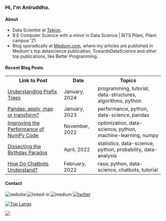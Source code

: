 ### Hi, I'm Aniruddha.

#### About
- Data Scientist at [Tekion](https://tekion.com/).
- B.E Computer Science with a minor in Data Science | BITS Pilani, Pilani campus '21
- Blog sporadically at [Medium.com](https://polaris000.medium.com/), where my articles are published in Medium's top datascience publication, TowardsDataScience and other top publications, like Better Programming.

#### Recent Blog Posts
<table>
  <tr><th>Link to Post</th><th>Date</th><th>Topics</th></tr>
<!-- BLOG-POST-LIST:START --><tr><td><a href=https://polaris000.medium.com/understanding-prefix-trees-13da74b3cafb?source=rss-dda13b3bf503------2>Understanding Prefix Trees</a></td><td>January, 2024</td><td>programming, tutorial, data-structures, algorithms, python</td></tr><tr><td><a href=https://towardsdatascience.com/pandas-apply-map-or-transform-dd931659e9cf?source=rss-dda13b3bf503------2>Pandas: apply, map or transform?</a></td><td>January, 2023</td><td>performance, python, data-science, pandas</td></tr><tr><td><a href=https://betterprogramming.pub/improving-the-performance-of-numpy-code-d8a339a484d9?source=rss-dda13b3bf503------2>Improving the Performance of NumPy Code</a></td><td>November, 2022</td><td>optimization, data-science, python, machine-learning, numpy</td></tr><tr><td><a href=https://towardsdatascience.com/dissecting-the-birthday-paradox-c26754aff6b5?source=rss-dda13b3bf503------2>Dissecting the Birthday Paradox</a></td><td>April, 2022</td><td>statistics, data-science, python, probability, data-analysis</td></tr><tr><td><a href=https://towardsdatascience.com/how-do-chatbots-understand-87227f9f96a7?source=rss-dda13b3bf503------2>How Do Chatbots Understand?</a></td><td>February, 2022</td><td>rasa, python, data-science, chatbots, tutorial</td></tr><!-- BLOG-POST-LIST:END -->
 </table>

#### Contact
[<img align="left" alt="website" src="https://img.shields.io/badge/Website-orange?style=for-the-badge" />](https://polaris000.com)
[<img align="left" alt="linked-in" src="https://img.shields.io/badge/linkedin-%230077B5.svg?&style=for-the-badge&logo=linkedin&logoColor=white" />](https://www.linkedin.com/in/polaris000)
[<img align="left" alt="medium" src="https://img.shields.io/badge/medium-%2312100E.svg?&style=for-the-badge&logo=medium&logoColor=white" />](https://polaris000.medium.com/)
[<img alt="twitter" src="https://img.shields.io/badge/Twitter-%231DA1F2.svg?&style=for-the-badge&logo=twitter&logoColor=white" />](https://twitter.com/polaris000_soc)

[![Top Langs](https://github-readme-stats.vercel.app/api/top-langs/?username=polaris000&layout=compact)](https://github.com/anuraghazra/github-readme-stats)



![](https://hit.yhype.me/github/profile?user_id=31214064)
  
